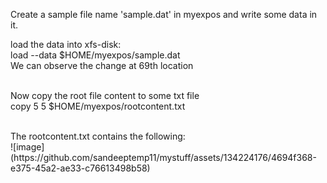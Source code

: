 Create a sample file name 'sample.dat' in myexpos and write some data in it. <br/>

load the data into xfs-disk: <br/>
load --data $HOME/myexpos/sample.dat <br/>
We can observe the change at 69th location <br/>
<br/>

Now copy the root file content to some txt file <br/>
copy 5 5 $HOME/myexpos/rootcontent.txt <br/>

<br/>
The rootcontent.txt contains the following: <br/>
![image](https://github.com/sandeeptemp11/mystuff/assets/134224176/4694f368-e375-45a2-ae33-c76613498b58) <br/>
